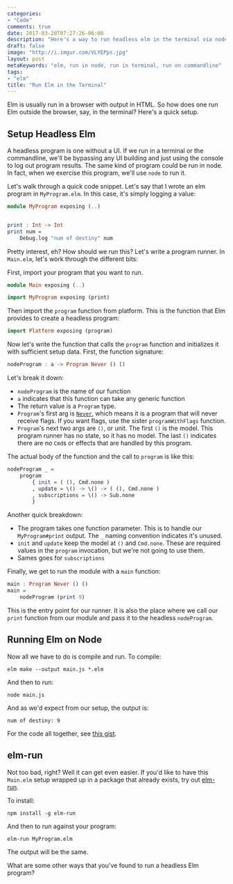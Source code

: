 ```yaml
---
categories:
- "Code"
comments: true
date: 2017-03-20T07:27:26-06:00
description: "Here's a way to run headless elm in the terminal via node."
draft: false
image: "http://i.imgur.com/VLYEPps.jpg"
layout: post
metaKeywords: "elm, run in node, run in terminal, run on commandline"
tags:
- "elm"
title: "Run Elm in the Terminal"
---
```


Elm is usually run in a browser with output in HTML.  So how does one run Elm outside the browser, say, in the terminal?  Here's a quick setup.

<!--more-->

## Setup Headless Elm

A headless program is one without a UI.  If we run in a terminal or the commandline, we'll be bypassing any UI building and just using the console to log out program results.  The same kind of program could be run in node.  In fact, when we exercise this program, we'll use `node` to run it.

Let's walk through a quick code snippet.  Let's say that I wrote an elm program in `MyProgram.elm`.  In this case, it's simply logging a value: 

```haskell
module MyProgram exposing (..)


print : Int -> Int
print num =
    Debug.log "num of destiny" num
```

Pretty interest, eh? How should we run this?  Let's write a program runner.  In `Main.elm`, let's work through the different bits:

First, import your program that you want to run.

```haskell
module Main exposing (..)

import MyProgram exposing (print)
```

Then import the `program` function from platform.  This is the function that Elm provides to create a headless program:

```haskell
import Platform exposing (program)
```

Now let's write the function that calls the `program` function and initializes it with sufficient setup data.  First, the function signature:

```haskell
nodeProgram : a -> Program Never () ()
```

Let's break it down:

- `nodeProgram` is the name of our function
- `a` indicates that this function can take any generic function
- The return value is a `Program` type.
- `Program`'s first arg is [`Never`](http://package.elm-lang.org/packages/elm-lang/core/5.1.1/Basics#Never), which means it is a program that will never receive flags.  If you want flags, use the sister `programWithFlags` function.
- `Program`'s next two args are `()`, or unit. The first `()` is the model.  This program runner has no state, so it has no model.  The last `()` indicates there are no `Cmd`s or effects that are handled by this program.  

The actual body of the function and the call to `program` is like this:

```haskell
nodeProgram _ =
    program
        { init = ( (), Cmd.none )
        , update = \() -> \() -> ( (), Cmd.none )
        , subscriptions = \() -> Sub.none
        }
```

Another quick breakdown:

- The program takes one function parameter.  This is to handle our `MyProgram#print` output.  The `_` naming convention indicates it's unused.
- `init` and `update` keep the model at `()` and `Cmd.none`.  These are required values in the `program` invocation, but we're not going to use them.
- Sames goes for `subscriptions`

Finally, we get to run the module with a `main` function:

```haskell
main : Program Never () ()
main =
    nodeProgram (print 9)
```

This is the entry point for our runner.  It is also the place where we call our `print` function from our module and pass it to the headless `nodeProgram`.

## Running Elm on Node

Now all we have to do is compile and run.  To compile:

```
elm make --output main.js *.elm
```

And then to run:

```
node main.js
```

And as we'd expect from our setup, the output is:

```
num of destiny: 9
```

For the code all together, see [this gist](https://gist.github.com/jaketrent/df13653b7471bc63bdb5f1f32ad04c81).

## elm-run

Not too bad, right?  Well it can get even easier.  If you'd like to have this `Main.elm` setup wrapped up in a package that already exists, try out [elm-run](https://github.com/jfairbank/run-elm).

To install:

```
npm install -g elm-run
```

And then to run against your program:

```
elm-run MyProgram.elm
```

The output will be the same.

What are some other ways that you've found to run a headless Elm program?

